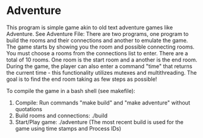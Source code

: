 # Adventure
This program is simple game akin to old text adventure games like Adventure.
See Adventure File:
There are two programs, one program to build the rooms and their connections and another to emulate the game.
The game starts by showing you the room and possible connecting rooms. You must choose a rooms from the connections list to enter. There are 
a total of 10 rooms. One room is the start room and a another is the end room. 
During the game, the player can also enter a command "time" that returns the current time - this functionality utilizes mutexes and multithreading.
The goal is to find the end room taking as few steps as possible!

To compile the game in a bash shell (see makefile):
1. Compile: Run commands "make build" and "make adventure" without quotations
2. Build rooms and connections: ./build 
3. Start/Play game: ./adventure (The most recent build is used for the game using time stamps and Process IDs)


